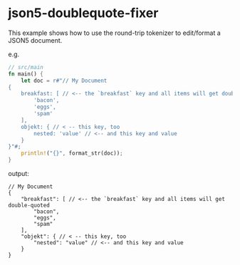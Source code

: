 # json5-doublequote-fixer

This example shows how to use the round-trip tokenizer to edit/format a JSON5 document.



e.g.

```rust
// src/main
fn main() {
    let doc = r#"// My Document
{
    breakfast: [ // <-- the `breakfast` key and all items will get double-quoted
        'bacon',
        'eggs',
        'spam'
    ],
    objekt: { // < -- this key, too
        nested: 'value' // <-- and this key and value
    }
}"#;
    println!("{}", format_str(doc));
}
```

output:
```text
// My Document
{
    "breakfast": [ // <-- the `breakfast` key and all items will get double-quoted
        "bacon",
        "eggs",
        "spam"
    ],
    "objekt": { // < -- this key, too
        "nested": "value" // <-- and this key and value
    }
}
```
